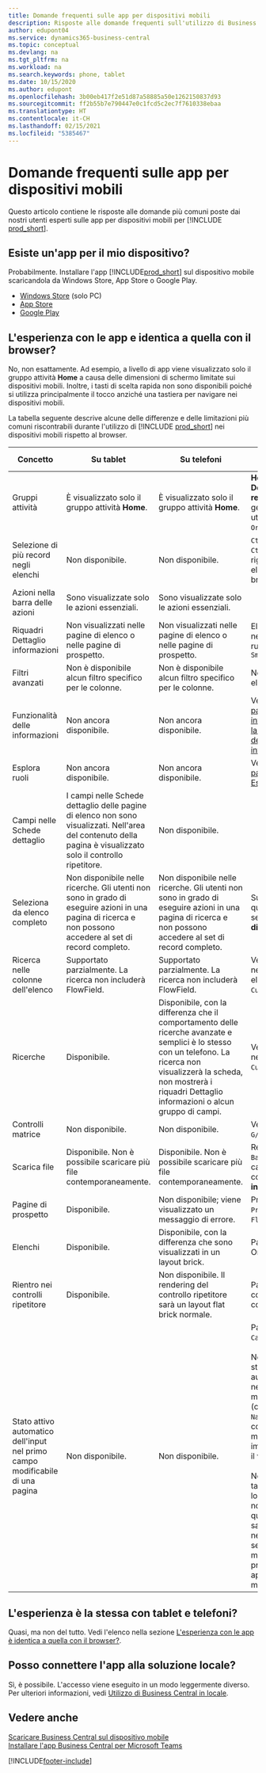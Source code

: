 ```yaml
---
title: Domande frequenti sulle app per dispositivi mobili
description: Risposte alle domande frequenti sull'utilizzo di Business Central con un telefono o un tablet.
author: edupont04
ms.service: dynamics365-business-central
ms.topic: conceptual
ms.devlang: na
ms.tgt_pltfrm: na
ms.workload: na
ms.search.keywords: phone, tablet
ms.date: 10/15/2020
ms.author: edupont
ms.openlocfilehash: 3b00eb417f2e51d87a58885a50e1262150837d93
ms.sourcegitcommit: ff2b55b7e790447e0c1fcd5c2ec7f7610338ebaa
ms.translationtype: HT
ms.contentlocale: it-CH
ms.lasthandoff: 02/15/2021
ms.locfileid: "5385467"
---
```

# <a name="mobile-apps-faq"></a>Domande frequenti sulle app per dispositivi mobili

Questo articolo contiene le risposte alle domande più comuni poste dai nostri utenti esperti sulle app per dispositivi mobili per [!INCLUDE [prod_short](includes/prod_short.md)].  

## <a name="is-there-an-app-for-my-device"></a>Esiste un'app per il mio dispositivo?

Probabilmente. Installare l'app [!INCLUDE[prod_short](includes/prod_short.md)] sul dispositivo mobile scaricandola da Windows Store, App Store o Google Play.

- [Windows Store](https://go.microsoft.com/fwlink/?LinkId=734848) (solo PC)
- [App Store](https://go.microsoft.com/fwlink/?LinkId=734847)
- [Google Play](https://go.microsoft.com/fwlink/?LinkId=734849)

## <a name="is-it-the-same-experience-in-the-apps-as-in-the-browser"></a>L'esperienza con le app e identica a quella con il browser?

No, non esattamente. Ad esempio, a livello di app viene visualizzato solo il gruppo attività **Home** a causa delle dimensioni di schermo limitate sui dispositivi mobili. Inoltre, i tasti di scelta rapida non sono disponibili poiché si utilizza principalmente il tocco anziché una tastiera per navigare nei dispositivi mobili.

La tabella seguente descrive alcune delle differenze e delle limitazioni più comuni riscontrabili durante l'utilizzo di [!INCLUDE [prod_short](includes/prod_short.md)] nei dispositivi mobili rispetto al browser.

| Concetto | Su tablet | Su telefoni | Esempio nel browser |
|--|--|--|--|
| Gruppi attività | È visualizzato solo il gruppo attività **Home**. | È visualizzato solo il gruppo attività **Home**. | **Home** e **Documenti registrati** nella gestione ruolo utente `Sales Order Processor`. |  |
| Selezione di più record negli elenchi | Non disponibile. | Non disponibile. | `Ctrl+A` o `Ctrl+Click` sulle righe in un elenco nel browser. |
| Azioni nella barra delle azioni | Sono visualizzate solo le azioni essenziali. | Sono visualizzate solo le azioni essenziali. |  |
| Riquadri Dettaglio informazioni | Non visualizzati nelle pagine di elenco o nelle pagine di prospetto. | Non visualizzati nelle pagine di elenco o nelle pagine di prospetto. | Elenco `Customer` nella gestione ruolo utente `Small Business` |
| Filtri avanzati | Non è disponibile alcun filtro specifico per le colonne. | Non è disponibile alcun filtro specifico per le colonne. | Nella pagina di elenco `Customer`. |
| Funzionalità delle informazioni | Non ancora disponibile. | Non ancora disponibile. | Vedi [Individuare pagine e informazioni con la funzionalità delle informazioni](ui-search.md). |  |
| Esplora ruoli | Non ancora disponibile. | Non ancora disponibile. | Vedi [Ricerca di pagine con Esplora ruoli](ui-role-explorer.md). |
| Campi nelle Schede dettaglio | I campi nelle Schede dettaglio delle pagine di elenco non sono visualizzati. Nell'area del contenuto della pagina è visualizzato solo il controllo ripetitore. | Non disponibile. |  |
| Seleziona da elenco completo | Non disponibile nelle ricerche. Gli utenti non sono in grado di eseguire azioni in una pagina di ricerca e non possono accedere al set di record completo. | Non disponibile nelle ricerche. Gli utenti non sono in grado di eseguire azioni in una pagina di ricerca e non possono accedere al set di record completo. | Sulla `Item Card` quando si seleziona **Unità di misura base**. |
| Ricerca nelle colonne dell'elenco | Supportato parzialmente. La ricerca non includerà FlowField. | Supportato parzialmente. La ricerca non includerà FlowField. | Vedi gli esempi nella pagina di elenco `Customers`. |
| Ricerche | Disponibile. | Disponibile, con la differenza che il comportamento delle ricerche avanzate e semplici è lo stesso con un telefono. La ricerca non visualizzerà la scheda, non mostrerà i riquadri Dettaglio informazioni o alcun gruppo di campi. | Vedi gli esempi nella pagina `Customer Card`. |
| Controlli matrice | Non disponibile. | Non disponibile. | Vedi l'esempio in `G/L Budget`. |
| Scarica file | Disponibile. Non è possibile scaricare più file contemporaneamente. | Disponibile. Non è possibile scaricare più file contemporaneamente. | Report `Trial Balance` nella casella di controllo **Stampa in Excel**. |
| Pagine di prospetto | Disponibile. | Non disponibile; viene visualizzato un messaggio di errore. | Prospetto `Sales Price` o `Cash Flow`. |
| Elenchi | Disponibile. | Disponibile, con la differenza che sono visualizzati in un layout brick. | Pagine Clienti o Ordini vendita. |
| Rientro nei controlli ripetitore | Disponibile. | Non disponibile. Il rendering del controllo ripetitore sarà un layout flat brick normale. | Pagine Piano dei conti e Lista contatti. |
| Stato attivo automatico dell'input nel primo campo modificabile di una pagina | Non disponibile. | Non disponibile. | Pagina `Customer Card`.<BR /><BR />Nel browser, lo stato attivo sarà automaticamente nel primo campo modificabile (come il campo `Name`), consentendo di modificare immediatamente il valore.<BR /><BR />Nelle app per tablet e telefono, lo stato attivo non sarà su questo campo; sarà invece necessario selezionare manualmente il primo campo per apportare le modifiche.|

## <a name="is-it-the-same-experience-on-tables-and-phones"></a>L'esperienza è la stessa con tablet e telefoni?

Quasi, ma non del tutto. Vedi l'elenco nella sezione [L'esperienza con le app è identica a quella con il browser?](#is-it-the-same-experience-in-the-apps-as-in-the-browser).  

## <a name="can-i-connect-the-app-to-our-on-premises-solution"></a>Posso connettere l'app alla soluzione locale?

Sì, è possibile. L'accesso viene eseguito in un modo leggermente diverso. Per ulteriori informazioni, vedi [Utilizzo di Business Central in locale](install-mobile-app.md#using-business-central-on-premises).  

## <a name="see-also"></a>Vedere anche

[Scaricare Business Central sul dispositivo mobile](install-mobile-app.md)  
[Installare l'app Business Central per Microsoft Teams](across-install-app-for-teams.md)  


[!INCLUDE[footer-include](includes/footer-banner.md)]